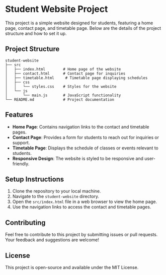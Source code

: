 # Student Website Project

This project is a simple website designed for students, featuring a home page, contact page, and timetable page. Below are the details of the project structure and how to set it up.

## Project Structure

```
student-website
├── src
│   ├── index.html        # Home page of the website
│   ├── contact.html      # Contact page for inquiries
│   ├── timetable.html     # Timetable page displaying schedules
│   ├── css
│   │   └── styles.css    # Styles for the website
│   └── js
│       └── main.js       # JavaScript functionality
└── README.md             # Project documentation
```

## Features

- **Home Page**: Contains navigation links to the contact and timetable pages.
- **Contact Page**: Provides a form for students to reach out for inquiries or support.
- **Timetable Page**: Displays the schedule of classes or events relevant to students.
- **Responsive Design**: The website is styled to be responsive and user-friendly.

## Setup Instructions

1. Clone the repository to your local machine.
2. Navigate to the `student-website` directory.
3. Open the `src/index.html` file in a web browser to view the home page.
4. Use the navigation links to access the contact and timetable pages.

## Contributing

Feel free to contribute to this project by submitting issues or pull requests. Your feedback and suggestions are welcome!

## License

This project is open-source and available under the MIT License.